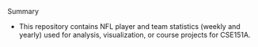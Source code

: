
Summary
- This repository contains NFL player and team statistics (weekly and yearly) used for analysis, visualization, or course projects for CSE151A.